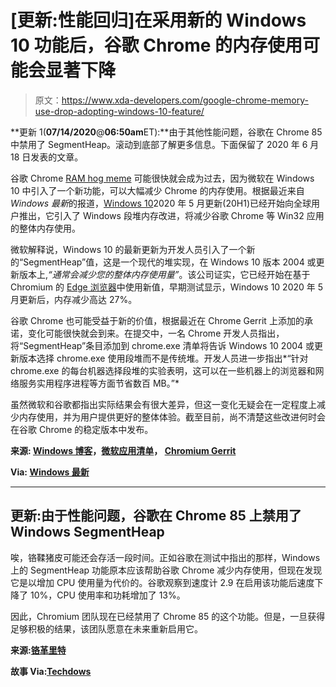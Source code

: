 # [更新:性能回归]在采用新的 Windows 10 功能后，谷歌 Chrome 的内存使用可能会显著下降

> 原文：<https://www.xda-developers.com/google-chrome-memory-use-drop-adopting-windows-10-feature/>

**更新 1(****07/14/2020****@****06:50am****ET):**由于其他性能问题，谷歌在 Chrome 85 中禁用了 SegmentHeap。滚动到底部了解更多信息。下面保留了 2020 年 6 月 18 日发表的文章。

谷歌 Chrome [RAM hog meme](https://knowyourmeme.com/memes/google-chrome-ram-hog) 可能很快就会成为过去，因为微软在 Windows 10 中引入了一个新功能，可以大幅减少 Chrome 的内存使用。根据最近来自 *Windows 最新*的报道，[Windows 10](https://www.xda-developers.com/tag/windows-10/)2020 年 5 月更新(20H1)已经开始向全球用户推出，它引入了 Windows 段堆内存改进，将减少谷歌 Chrome 等 Win32 应用的整体内存使用。

微软解释说，Windows 10 的最新更新为开发人员引入了一个新的“SegmentHeap”值，这是一个现代的堆实现，在 Windows 10 版本 2004 或更新版本上,*“通常会减少您的整体内存使用量”*。该公司证实，它已经开始在基于 Chromium 的 [Edge 浏览器](https://www.xda-developers.com/google-microsoft-collaborate-bringing-windows-spellcheck-chromium-based-browsers/)中使用新值，早期测试显示，Windows 10 2020 年 5 月更新后，内存减少高达 27%。

谷歌 Chrome 也可能受益于新的价值，根据最近在 Chrome Gerrit 上添加的承诺，变化可能很快就会到来。在提交中，一名 Chrome 开发人员指出，将“SegmentHeap”条目添加到 chrome.exe 清单将告诉 Windows 10 2004 或更新版本选择 chrome.exe 使用段堆而不是传统堆。开发人员进一步指出*“针对 chrome.exe 的每台机器选择段堆的实验表明，这可以在一些机器上的浏览器和网络服务实用程序进程等方面节省数百 MB。”*

虽然微软和谷歌都指出实际结果会有很大差异，但这一变化无疑会在一定程度上减少内存使用，并为用户提供更好的整体体验。截至目前，尚不清楚这些改进何时会在谷歌 Chrome 的稳定版本中发布。

**来源: [Windows 博客](https://blogs.windows.com/msedgedev/2020/06/17/improving-memory-usage/)，[微软应用清单](https://docs.microsoft.com/en-au/windows/win32/sbscs/application-manifests#heaptype)， [Chromium Gerrit](https://chromium-review.googlesource.com/c/chromium/src/+/2163163)**

**Via: [Windows 最新](https://www.windowslatest.com/2020/06/18/google-chrome-will-finally-use-less-memory-on-windows-10/)**

* * *

## 更新:由于性能问题，谷歌在 Chrome 85 上禁用了 Windows SegmentHeap

唉，铬鞣猪皮可能还会存活一段时间。正如谷歌在测试中指出的那样，Windows 上的 SegmentHeap 功能原本应该帮助谷歌 Chrome 减少内存使用，但现在发现它是以增加 CPU 使用量为代价的。谷歌观察到速度计 2.9 在启用该功能后速度下降了 10%，CPU 使用率和功耗增加了 13%。

因此，Chromium 团队现在已经禁用了 Chrome 85 的这个功能。但是，一旦获得足够积极的结果，该团队愿意在未来重新启用它。

**来源:[铬革里特](https://bugs.chromium.org/p/chromium/issues/detail?id=1102281)**

**故事 Via:[Techdows](https://techdows.com/2020/07/google-disables-windows-segment-heap-chrome-85-performance-issues.html)**